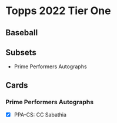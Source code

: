 # Topps 2022 Tier One
## Baseball

## Subsets

- Prime Performers Autographs

## Cards

### Prime Performers Autographs
- [x] PPA-CS: CC Sabathia<br>
